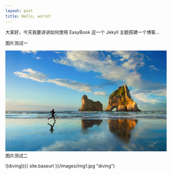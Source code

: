 ```yaml
---
layout: post
title: Hello, world!
---
```


大家好，今天我要讲讲如何使用 EasyBook 这一个 Jekyll 主题搭建一个博客...

图片测试一

![diving](https://raw.githubusercontent.com/spaceroam/jekyll-theme-EasyBook/gh-pages/images/img1.jpg "diving")
图片测试二



![diving]({{ site.baseurl }}/images/img1.jpg "diving")
